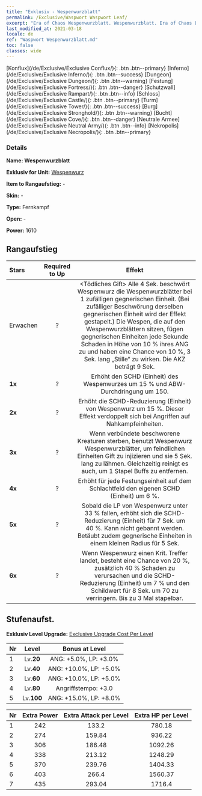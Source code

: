 ```yaml
---
title: "Exklusiv - Wespenwurzblatt"
permalink: /Exclusive/Waspwort Waspwort Leaf/
excerpt: "Era of Chaos Wespenwurzblatt. Wespenwurzblatt. Era of Chaos Exklusiv Wespenwurzblatt. Wespenwurz Exklusiv."
last_modified_at: 2021-03-18
locale: de
ref: "Waspwort Wespenwurzblatt.md"
toc: false
classes: wide
---
```

 [Konflux](/de/Exclusive/Exclusive Conflux/){: .btn .btn--primary} [Inferno](/de/Exclusive/Exclusive Inferno/){: .btn .btn--success} [Dungeon](/de/Exclusive/Exclusive Dungeon/){: .btn .btn--warning} [Festung](/de/Exclusive/Exclusive Fortress/){: .btn .btn--danger} [Schutzwall](/de/Exclusive/Exclusive Rampart/){: .btn .btn--info} [Schloss](/de/Exclusive/Exclusive Castle/){: .btn .btn--primary} [Turm](/de/Exclusive/Exclusive Tower/){: .btn .btn--success} [Burg](/de/Exclusive/Exclusive Stronghold/){: .btn .btn--warning} [Bucht](/de/Exclusive/Exclusive Cove/){: .btn .btn--danger} [Neutrale Armee](/de/Exclusive/Exclusive Neutral Army/){: .btn .btn--info} [Nekropolis](/de/Exclusive/Exclusive Necropolis/){: .btn .btn--primary} 

### Details
 **Name: Wespenwurzblatt** 

 **Exklusiv for Unit:** [Wespenwurz](/de/units/Waspwort/) 

 **Item to Rangaufstieg:** -

 **Skin:** -

 **Type:** Fernkampf

 **Open:** -

 **Power:** 1610

## Rangaufstieg

  |     Stars    |  Required to Up | Effekt |
  |:-------------|:---------------:|:---------------:|
  |  Erwachen  | ? | <Tödliches Gift> Alle 4 Sek. beschwört Wespenwurz die Wespenwurzblätter bei 1 zufälligen gegnerischen Einheit. (Bei zufälliger Beschwörung derselben gegnerischen Einheit wird der Effekt gestapelt.) Die Wespen, die auf den Wespenwurzblättern sitzen, fügen gegnerischen Einheiten jede Sekunde Schaden in Höhe von 10 % ihres ANG zu und haben eine Chance von 10 %, 3 Sek. lang „Stille“ zu wirken. Die AKZ beträgt 9 Sek. |
  | **1x** <i class="fas fa-star"/> | ? | Erhöht den SCHD (Einheit) des Wespenwurzes um 15 % und ABW-Durchdringung um 150. |
  | **2x** <i class="fas fa-star"/> | ? | Erhöht die SCHD-Reduzierung (Einheit) von Wespenwurz um 15 %. Dieser Effekt verdoppelt sich bei Angriffen auf Nahkampfeinheiten. |
  | **3x** <i class="fas fa-star"/> | ? | <Giftiges Blatt> Wenn verbündete beschworene Kreaturen sterben, benutzt Wespenwurz Wespenwurzblätter, um feindlichen Einheiten Gift zu injizieren und sie 5 Sek. lang zu lähmen. Gleichzeitig reinigt es auch, um 1 Stapel Buffs zu entfernen. |
  | **4x** <i class="fas fa-star"/> | ? | Erhöht für jede Festungseinheit auf dem Schlachtfeld den eigenen SCHD (Einheit) um 6 %. |
  | **5x** <i class="fas fa-star"/> | ? | Sobald die LP von Wespenwurz unter 33 % fallen, erhöht sich die SCHD-Reduzierung (Einheit) für 7 Sek. um 40 %. Kann nicht gebannt werden. Betäubt zudem gegnerische Einheiten in einem kleinen Radius für 5 Sek. |
  | **6x** <i class="fas fa-star"/> | ? | <Giftige Korrosion> Wenn Wespenwurz einen Krit. Treffer landet, besteht eine Chance von 20 %, zusätzlich 40 % Schaden zu verursachen und die SCHD-Reduzierung (Einheit) um 7 % und den Schildwert für 8 Sek. um 70 zu verringern. Bis zu 3 Mal stapelbar. |


## Stufenaufst.
 **Exklusiv Level Upgrade:** [Exclusive Upgrade Cost Per Level](/Exclusive/ExclusiveUpgradeCostPerLevel/)

  |  Nr  |   Level  | Bonus at Level |
  |:-----|:--------:|:--------------:|
  | 1 | Lv.**20** | ANG: +5.0%, LP: +3.0% |
  | 2 | Lv.**40** | ANG: +10.0%, LP: +5.0% |
  | 3 | Lv.**60** | ANG: +10.0%, LP: +5.0% |
  | 4 | Lv.**80** | Angriffstempo: +3.0 |
  | 5 | Lv.**100** | ANG: +15.0%, LP: +8.0% |


  |  Nr  |  Extra Power | Extra Attack per Level | Extra HP per Level |
  |:-----|:--------:|:--------:|:--------:|
  | 1 | 242 | 133.2 | 780.18 |
  | 2 | 274 | 159.84 | 936.22 |
  | 3 | 306 | 186.48 | 1092.26 |
  | 4 | 338 | 213.12 | 1248.29 |
  | 5 | 370 | 239.76 | 1404.33 |
  | 6 | 403 | 266.4 | 1560.37 |
  | 7 | 435 | 293.04 | 1716.4 |


